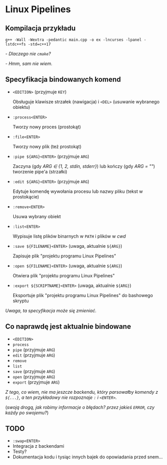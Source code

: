 # Linux Pipelines

## Kompilacja przykładu

```
g++ -Wall -Wextra -pedantic main.cpp -o ex -lncurses -lpanel -lstdc++fs -std=c++17
```

_- Dlaczego nie `cmake`?_

_- Hmm, sam nie wiem._

## Specyfikacja bindowanych komend

- `<EDITION>` (przyjmuje `KEY`)
  
  Obsługuje klawisze strzałek (nawigacja) i `<DEL>` (usuwanie wybranego obiektu)
- `:process<ENTER>`
  
  Tworzy nowy proces (prostokąt)

- `:file<ENTER>`
  
  Tworzy nowy plik (też prostokąt)
- `:pipe ${ARG}<ENTER>` (przyjmuje `ARG`)
  
  Zaczyna (gdy _ARG ∈ {1, 2, stdin, stderr}_) lub kończy (gdy _ARG = ""_) tworzenie pipe'a (strzałki)
- `:edit ${ARG}<ENTER>` (przyjmuje `ARG`)
  
  Edytuje komendę wywołania procesu lub nazwy pliku (tekst w prostokącie)
- `:remove<ENTER>`
  
  Usuwa wybrany obiekt
- `:list<ENTER>`
  
  Wypisuje listę plików binarnych w `PATH` i plików w _cwd_
- `:save ${FILENAME}<ENTER>` (uwaga, aktualnie `${ARG}`)
  
  Zapisuje plik "projektu programu Linux Pipelines"
- `:open ${FILENAME}<ENTER>` (uwaga, aktualnie `${ARG}`)
  
  Otwiera plik "projektu programu Linux Pipelines"
- `:export ${SCRIPTNAME}<ENTER>` (uwaga, aktualnie `${ARG}`)
  
  Eksportuje plik "projektu programu Linux Pipelines" do bashowego skryptu 

_Uwaga, ta specyfikacja może się zmieniać._

## Co naprawdę jest aktualnie bindowane

- `<EDITION>`
- `process`
- `pipe` (przyjmuje `ARG`)
- `edit` (przyjmuje `ARG`)
- `remove`
- `list`
- `save` (przyjmuje `ARG`)
- `open` (przyjmuje `ARG`)
- `export` (przyjmuje `ARG`)

_Z tego, co wiem, nie ma jeszcze backendu, który parsowałby komendy z `${...}`, a ten przykładowy nie rozpoznaje `:` i `<ENTER>`._

(_swoją drogą, jak robimy informacje o błędach? przez jakieś `ERROR`, czy każdy po swojemu?_)

## TODO

- `:swap<ENTER>`
- Integracja z backendami
- Testy?
- Dokumentacja kodu i tysiąc innych bajek do opowiadania przed snem...